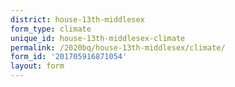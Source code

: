 ```yaml
---
district: house-13th-middlesex
form_type: climate
unique_id: house-13th-middlesex-climate
permalink: /2020bq/house-13th-middlesex/climate/
form_id: '201705916871054'
layout: form
---
```

